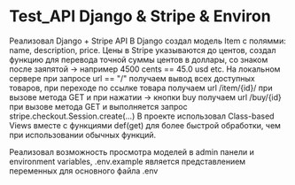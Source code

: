 # Test_API Django & Stripe & Environ

Реализовал  Django + Stripe API
В Django  создал модель Item с полямми: name, description, price. Цены в Stripe указываются до центов, создал функцию для перевода точной суммы центов в доллары, со знаком после заяпятой ->
 например 4500 cents == 45.0 usd etc.
На локальном сервере при запросе url == "/" получаем вывод всех доступных товаров, при переходе по ссылке товара получаем url /item/{id}/ при вызове метода GET и при нажатии ->
кнопки buy получаем url /buy/{id} при вызове метода GET и выполняется запрос stripe.checkout.Session.create(...)
В проекте использовал Class-based Views вместе с функциями def(get) для более быстрой обработки, чем при использовании обычных функций.

Реализовал возможность просмотра моделей в admin панели и environment variables, .env.example является представлением переменных для основного файла .env
